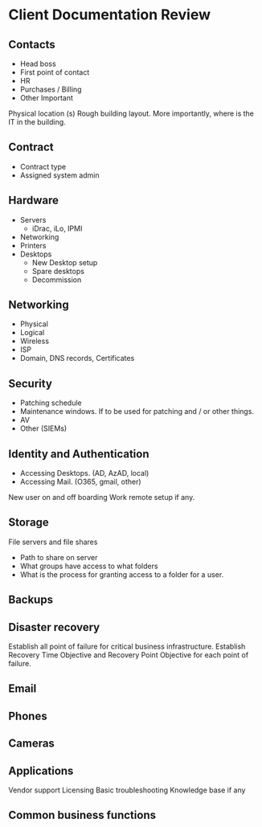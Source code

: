# Client Documentation Review

## Contacts

- Head boss
- First point of contact
- HR
- Purchases / Billing
- Other Important

Physical location (s)
Rough building layout. More importantly, where is the IT in the building.

## Contract

- Contract type
- Assigned system admin

## Hardware

- Servers
  - iDrac, iLo, IPMI
- Networking
- Printers
- Desktops
  - New Desktop setup
  - Spare desktops
  - Decommission

## Networking

- Physical
- Logical
- Wireless
- ISP
- Domain, DNS records, Certificates

## Security

- Patching schedule
- Maintenance windows. If to be used for patching and / or other things.  
- AV
- Other (SIEMs)

## Identity and Authentication

- Accessing Desktops. (AD, AzAD, local)
- Accessing Mail. (O365, gmail, other)

New user on and off boarding
Work remote setup if any.

## Storage

File servers and file shares

- Path to share on server
- What groups have access to what folders
- What is the process for granting access to a folder for a user.

## Backups

## Disaster recovery

Establish all point of failure for critical business infrastructure.
Establish Recovery Time Objective and Recovery Point Objective for each point of failure.

## Email

## Phones

## Cameras

## Applications

Vendor support
Licensing
Basic troubleshooting
Knowledge base if any

## Common business functions
